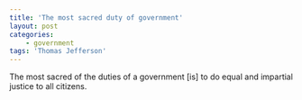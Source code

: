 ```yaml
---
title: 'The most sacred duty of government'
layout: post
categories:
    - government
tags: 'Thomas Jefferson'
---
```


The most sacred of the duties of a government \[is\] to do equal and impartial justice to all citizens.
